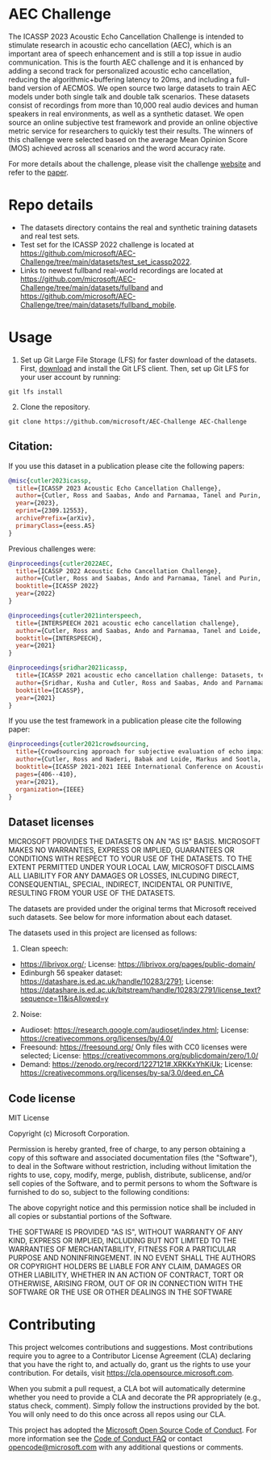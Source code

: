# AEC Challenge
The ICASSP 2023 Acoustic Echo Cancellation Challenge is intended to stimulate research in acoustic echo cancellation (AEC), which is an important area of speech enhancement and is still a top issue in audio communication. This is the fourth AEC challenge and it is enhanced by adding a second track for personalized acoustic echo cancellation, reducing the algorithmic+buffering latency to 20ms, and including a full-band version of AECMOS. We open source two large datasets to train AEC models under both single talk and double talk scenarios. These datasets consist of recordings from more than 10,000 real audio devices and human speakers in real environments, as well as a synthetic dataset. We open source an online subjective test framework and provide an online objective metric service for researchers to quickly test their results. The winners of this challenge were selected based on the average Mean Opinion Score (MOS) achieved across all scenarios and the word accuracy rate.

For more details about the challenge, please visit the challenge [website](https://www.microsoft.com/en-us/research/academic-program/acoustic-echo-cancellation-challenge-icassp-2023/) and refer to the [paper](https://www.researchgate.net/publication/366205532_ICASSP_2023_ACOUSTIC_ECHO_CANCELLATION_CHALLENGE).

# Repo details
* The datasets directory contains the real and synthetic training datasets and real test sets.
* Test set for the ICASSP 2022 challenge is located at https://github.com/microsoft/AEC-Challenge/tree/main/datasets/test_set_icassp2022.
* Links to newest fullband real-world recordings are located at https://github.com/microsoft/AEC-Challenge/tree/main/datasets/fullband and https://github.com/microsoft/AEC-Challenge/tree/main/datasets/fullband_mobile.

# Usage
1. Set up Git Large File Storage (LFS) for faster download of the datasets. First, [download](https://git-lfs.github.com/) and install the Git LFS client. Then, set up Git LFS for your user account by running:
```
git lfs install
```
2. Clone the repository. 
```
git clone https://github.com/microsoft/AEC-Challenge AEC-Challenge
```

## Citation:
If you use this dataset in a publication please cite the following papers:<br />  

```BibTex
@misc{cutler2023icassp,
  title={ICASSP 2023 Acoustic Echo Cancellation Challenge}, 
  author={Cutler, Ross and Saabas, Ando and Parnamaa, Tanel and Purin, Marju and Indenbom, Evgenii and Ristea, Nicolae-Catalin and Gužvin, Jegor and Gamper, Hannes and Braun, Sebastian and Aichner, Robert},
  year={2023},
  eprint={2309.12553},
  archivePrefix={arXiv},
  primaryClass={eess.AS}
}
```

Previous challenges were:

```BibTex
@inproceedings{cutler2022AEC,
  title={ICASSP 2022 Acoustic Echo Cancellation Challenge},
  author={Cutler, Ross and Saabas, Ando and Parnamaa, Tanel and Purin, Marju and Gamper, Hannes and Braun, Sebastian and  Sorensen, Karsten and Aichner, Robert},
  booktitle={ICASSP 2022}
  year={2022}
}
```

```BibTex
@inproceedings{cutler2021interspeech,
  title={INTERSPEECH 2021 acoustic echo cancellation challenge},
  author={Cutler, Ross and Saabas, Ando and Parnamaa, Tanel and Loide, Markus and Sootla, Sten and Purin, Marju and Gamper, Hannes and Braun, Sebastian and Sorensen, Karsten and Aichner, Robert and Srinivasan, Sriram},
  booktitle={INTERSPEECH},
  year={2021}
}
```

```BibTex
@inproceedings{sridhar2021icassp,
  title={ICASSP 2021 acoustic echo cancellation challenge: Datasets, testing framework, and results},
  author={Sridhar, Kusha and Cutler, Ross and Saabas, Ando and Parnamaa, Tanel and Loide, Markus and Gamper, Hannes and Braun, Sebastian and Aichner, Robert and Srinivasan, Sriram},
  booktitle={ICASSP},
  year={2021}
} 
```

If you use the test framework in a publication please cite the following paper:<br />

```BibTex
@inproceedings{cutler2021crowdsourcing,
  title={Crowdsourcing approach for subjective evaluation of echo impairment},
  author={Cutler, Ross and Naderi, Babak and Loide, Markus and Sootla, Sten and Saabas, Ando},
  booktitle={ICASSP 2021-2021 IEEE International Conference on Acoustics, Speech and Signal Processing (ICASSP)},
  pages={406--410},
  year={2021},
  organization={IEEE}
}
```

## Dataset licenses
MICROSOFT PROVIDES THE DATASETS ON AN "AS IS" BASIS. MICROSOFT MAKES NO WARRANTIES, EXPRESS OR IMPLIED, GUARANTEES OR CONDITIONS WITH RESPECT TO YOUR USE OF THE DATASETS. TO THE EXTENT PERMITTED UNDER YOUR LOCAL LAW, MICROSOFT DISCLAIMS ALL LIABILITY FOR ANY DAMAGES OR LOSSES, INLCUDING DIRECT, CONSEQUENTIAL, SPECIAL, INDIRECT, INCIDENTAL OR PUNITIVE, RESULTING FROM YOUR USE OF THE DATASETS.

The datasets are provided under the original terms that Microsoft received such datasets. See below for more information about each dataset.

The datasets used in this project are licensed as follows:
1. Clean speech: 
* https://librivox.org/; License: https://librivox.org/pages/public-domain/
* Edinburgh 56 speaker dataset: https://datashare.is.ed.ac.uk/handle/10283/2791; License: https://datashare.is.ed.ac.uk/bitstream/handle/10283/2791/license_text?sequence=11&isAllowed=y 
2. Noise:
* Audioset: https://research.google.com/audioset/index.html; License: https://creativecommons.org/licenses/by/4.0/
* Freesound: https://freesound.org/ Only files with CC0 licenses were selected; License: https://creativecommons.org/publicdomain/zero/1.0/
* Demand: https://zenodo.org/record/1227121#.XRKKxYhKiUk; License: https://creativecommons.org/licenses/by-sa/3.0/deed.en_CA

## Code license
MIT License

Copyright (c) Microsoft Corporation.

Permission is hereby granted, free of charge, to any person obtaining a copy
of this software and associated documentation files (the "Software"), to deal
in the Software without restriction, including without limitation the rights
to use, copy, modify, merge, publish, distribute, sublicense, and/or sell
copies of the Software, and to permit persons to whom the Software is
furnished to do so, subject to the following conditions:

The above copyright notice and this permission notice shall be included in all
copies or substantial portions of the Software.

THE SOFTWARE IS PROVIDED "AS IS", WITHOUT WARRANTY OF ANY KIND, EXPRESS OR
IMPLIED, INCLUDING BUT NOT LIMITED TO THE WARRANTIES OF MERCHANTABILITY,
FITNESS FOR A PARTICULAR PURPOSE AND NONINFRINGEMENT. IN NO EVENT SHALL THE
AUTHORS OR COPYRIGHT HOLDERS BE LIABLE FOR ANY CLAIM, DAMAGES OR OTHER
LIABILITY, WHETHER IN AN ACTION OF CONTRACT, TORT OR OTHERWISE, ARISING FROM,
OUT OF OR IN CONNECTION WITH THE SOFTWARE OR THE USE OR OTHER DEALINGS IN THE
SOFTWARE

# Contributing

This project welcomes contributions and suggestions.  Most contributions require you to agree to a
Contributor License Agreement (CLA) declaring that you have the right to, and actually do, grant us
the rights to use your contribution. For details, visit https://cla.opensource.microsoft.com.

When you submit a pull request, a CLA bot will automatically determine whether you need to provide
a CLA and decorate the PR appropriately (e.g., status check, comment). Simply follow the instructions
provided by the bot. You will only need to do this once across all repos using our CLA.

This project has adopted the [Microsoft Open Source Code of Conduct](https://opensource.microsoft.com/codeofconduct/).
For more information see the [Code of Conduct FAQ](https://opensource.microsoft.com/codeofconduct/faq/) or
contact [opencode@microsoft.com](mailto:opencode@microsoft.com) with any additional questions or comments.
